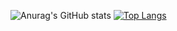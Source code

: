   
![Anurag's GitHub stats](https://github-readme-stats.vercel.app/api?username=DeepakReddyG&show_icons=true)
[![Top Langs](https://github-readme-stats.vercel.app/api/top-langs/?username=DeepakReddyG&layout=compact)](https://github.com/anuraghazra/github-readme-stats)
